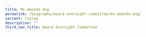 ```yaml
---
title: Ms Amanda Ang
permalink: /biography/board-oversight-committee/ms-amanda-ang/
variant: tiptap
description: ""
third_nav_title: Board Oversight Committee
---
```

